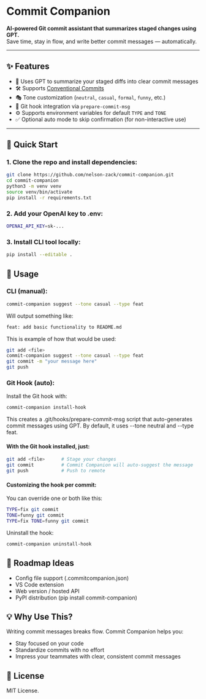 # Commit Companion

**AI-powered Git commit assistant that summarizes staged changes using GPT.**  
Save time, stay in flow, and write better commit messages — automatically.

---

## ✨ Features

- 🧠 Uses GPT to summarize your staged diffs into clear commit messages
- 🛠️ Supports [Conventional Commits](https://www.conventionalcommits.org/en/v1.0.0/)
- 🎭 Tone customization (`neutral`, `casual`, `formal`, `funny`, etc.)
- 🧩 Git hook integration via `prepare-commit-msg`
- ⚙️ Supports environment variables for default `TYPE` and `TONE`
- ✅ Optional auto mode to skip confirmation (for non-interactive use)

---

## 🚀 Quick Start

### 1. Clone the repo and install dependencies:

```bash
git clone https://github.com/nelson-zack/commit-companion.git
cd commit-companion
python3 -m venv venv
source venv/bin/activate
pip install -r requirements.txt
```

### 2. Add your OpenAI key to .env:
```bash 
OPENAI_API_KEY=sk-...
```

### 3. Install CLI tool locally:
```bash
pip install --editable .
```

## 🔧 Usage

### CLI (manual):
```bash
commit-companion suggest --tone casual --type feat
```
Will output something like:
```bash
feat: add basic functionality to README.md
```
This is example of how that would be used:
```bash
git add <file>
commit-companion suggest --tone casual --type feat
git commit -m "your message here"
git push
```

### Git Hook (auto):
Install the Git hook with:
```bash
commit-companion install-hook
```
This creates a .git/hooks/prepare-commit-msg script that auto-generates commit messages using GPT.
By default, it uses --tone neutral and --type feat.

#### With the Git hook installed, just:

```bash
git add <file>      # Stage your changes
git commit          # Commit Companion will auto-suggest the message
git push            # Push to remote
```

#### Customizing the hook per commit:

You can override one or both like this:
```bash
TYPE=fix git commit
TONE=funny git commit
TYPE=fix TONE=funny git commit
```

Uninstall the hook:
```bash
commit-companion uninstall-hook
```

## 🧠 Roadmap Ideas
- Config file support (.commitcompanion.json)
- VS Code extension
- Web version / hosted API
- PyPI distribution (pip install commit-companion)

## 💡 Why Use This?
Writing commit messages breaks flow. Commit Companion helps you:
- Stay focused on your code
- Standardize commits with no effort
- Impress your teammates with clear, consistent commit messages

## 📄 License

MIT License.
